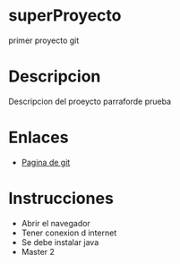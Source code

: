 # superProyecto
primer proyecto git


# Descripcion
Descripcion del proeycto parraforde prueba



# Enlaces
- [Pagina de git](https://github.com/)

# Instrucciones
- Abrir el navegador
- Tener conexion d internet
- Se debe instalar java
- Master 2